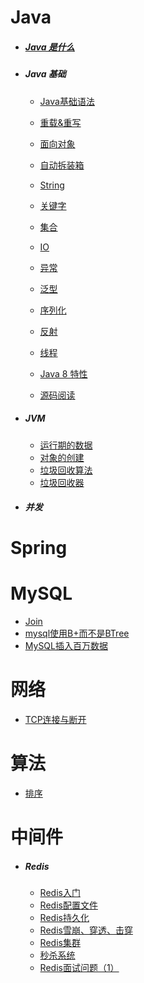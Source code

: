 # Java

- ##### [Java 是什么](desgin-pattern/Java/Java是什么.md)
  
- ##### Java 基础

  + [Java基础语法](desgin-pattern/Java/Java基础/Java基础语法.md)

  + [重载&重写](desgin-pattern/Java/Java基础/重载&重写.md)
	
  + [面向对象](desgin-pattern/Java/Java基础/面向对象.md)

  + [自动拆装箱](desgin-pattern/Java/Java基础/自动拆装箱.md)
  
  + [String](desgin-pattern/Java/Java基础/String.md)
  
  + [关键字](desgin-pattern/Java/Java基础/关键字.md)
  
  + [集合](desgin-pattern/Java/Java基础/集合.md)
  
  + [IO](desgin-pattern/Java/Java基础/IO.md)
  
  + [异常](desgin-pattern/Java/Java基础/异常.md)
  
  + [泛型](desgin-pattern/Java/Java基础/泛型.md)
  
  + [序列化](desgin-pattern/Java/Java基础/序列化.md)
  
  + [反射](desgin-pattern/Java/Java基础/反射.md)
  
  + [线程](desgin-pattern/Java/Java基础/线程.md)
  
  + [Java 8 特性](desgin-pattern/Java/Java基础/Java8特性.md)
  
  + [源码阅读](desgin-pattern/Java/Java基础/源码阅读.md)
	
- ##### JVM

  * [运行期的数据](desgin-pattern\Java\JVM\runtimeData.md)  
  * [对象的创建](desgin-pattern\Java\JVM\createObject.md)  
  * [垃圾回收算法](desgin-pattern\Java\JVM\garbageCollectA.md)  
  * [垃圾回收器](desgin-pattern\Java\JVM\garbageCollect.md)

- ##### 并发



# Spring





# MySQL

- [Join](desgin-pattern/MySQL/Join.md)
- [mysql使用B+而不是BTree](desgin-pattern/MySQL/mysql使用B+而不是BTree.md)
- [MySQL插入百万数据](desgin-pattern/MySQL/MySQL插入百万数据.md)

# 网络

- [TCP连接与断开](desgin-pattern/网络/TCP连接断开.md)



# 算法

- [排序](desgin-pattern\算法\排序.md) 

  

# 中间件

- ##### Redis 

  * [Redis入门](desgin-pattern/中间件/Redis/Redis入门.md)
  * [Redis配置文件](desgin-pattern/中间件/Redis/Redis配置文件.md)
  * [Redis持久化](desgin-pattern/中间件/Redis/Redis持久化.md)
  * [Redis雪崩、穿透、击穿](desgin-pattern/中间件/Redis/Redis雪崩、穿透、击穿.md)
  * [Redis集群](desgin-pattern/中间件/Redis/Redis集群.md)
  * [秒杀系统](https://mp.weixin.qq.com/s/KWb3POodisbOEsQVblsoGw) 
  * [Redis面试问题（1）](desgin-pattern/中间件/Redis/Redis面试问题（1）.md)

